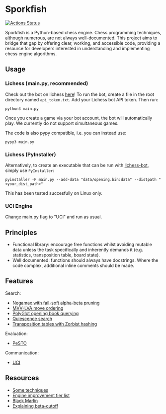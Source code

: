 # Sporkfish

[![Actions Status](https://github.com/KYLChiu/sporkfish/workflows/Python/badge.svg)](https://github.com/KYLChiu/sporkfish/actions)

Sporkfish is a Python-based chess engine. Chess programming techniques, although numerous, are not always well-documented. This project aims to bridge that gap by offering clear, working, and accessible code, providing a resource for developers interested in understanding and implementing chess engine algorithms.

## Usage

### Lichess (main.py, recommended)

Check out the bot on lichess [here](https://lichess.org/@/Sporkfish)! To run the bot, create a file in the root directory named `api_token.txt`. Add your Lichess bot API token. Then run:
```
python3 main.py
```

Once you create a game via your bot account, the bot will automatically play. We currently do not support simultaneous games.

The code is also pypy compatible, i.e. you can instead use:

```
pypy3 main.py
```

### Lichess (PyInstaller)

Alternatively, to create an executable that can be run with [lichess-bot](https://github.com/lichess-bot-devs/lichess-bot), simply use `PyInstaller`:
```
pyinstaller -F main.py --add-data "data/opening.bin:data" --distpath "<your_dist_path>"
```
This has been tested succesfully on Linux only.

### UCI Engine

Change main.py flag to "UCI" and run as usual.

## Principles

* Functional library: encourage free functions whilst avoiding mutable data unless the task specifically and inherently demands it (e.g. statistics, transposition table, board state).
* Well documented: functions should always have docstrings. Where the code complex, additional inline comments should be made.

## Features

Search:

* [Negamax with fail-soft alpha-beta pruning](https://www.cs.cornell.edu/courses/cs312/2002sp/lectures/rec21.htm)
* [MVV-LVA move ordering](https://www.chessprogramming.org/Move_Ordering)
* [PolyGlot opening book querying](https://python-chess.readthedocs.io/en/latest/polyglot.html)
* [Quiescence search](https://www.chessprogramming.org/Quiescence_Search)
* [Transposition tables with Zorbist hashing](https://mediocrechess.blogspot.com/2007/01/guide-transposition-tables.html)

Evaluation:

* [PeSTO](https://www.chessprogramming.org/PeSTO%27s_Evaluation_Function)

Communication:

* [UCI](https://www.chessprogramming.org/UCI)

## Resources
* [Some techniques](https://stackoverflow.com/questions/16500739/chess-high-branching-factor/16642804#16642804)
* [Engine improvement tier list](https://www.reddit.com/r/ComputerChess/comments/yln9ef/comparative_advantage_of_engine_improvements/)
* [Black Marlin](https://github.com/jnlt3/blackmarlin?tab=readme-ov-file#efficiently-updatable-neural-networks)
* [Explaining beta-cutoff](https://stackoverflow.com/questions/2533219/alpha-beta-cutoff)
